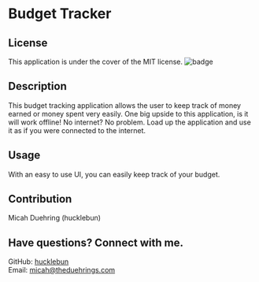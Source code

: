 # Budget Tracker

## License
This application is under the cover of the MIT license.
![badge](https://img.shields.io/badge/license-MIT-brightgreen)

## Description
This budget tracking application allows the user to keep track of money earned or money spent very easily. One big upside to this application, is it will work offline! No internet? No problem. Load up the application and use it as if you were connected to the internet.

## Usage
With an easy to use UI, you can easily keep track of your budget. 

## Contribution
Micah Duehring (hucklebun)

## Have questions? Connect with me.
GitHub: [hucklebun](https://github.com/hucklebun/)
</br>
Email: micah@theduehrings.com
